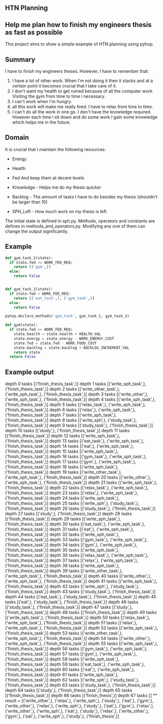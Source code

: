 ## HTN Planning ##
## Help me plan how to finish my engineers thesis as fast as possible ##

This project aims to show a simple example of HTN planning using pyhop.

## Summary ##

I have to finish my engineers theses. However, I have to remember that:
1) I have a lot of other work. When I'm not doing it then it stacks and at a certain point it becomes crucial that I
take care of it.
2) I don't want my health to get ruined because of all the computer work. Visiting the gym from time to time i
necessary.
3) I can't work when I'm hungry.
4) all this work will make me really tired. I have to relax from time to time.
5) I can't do all the work in one go. I don't have the knowledge required. However each time I sit down and do some
work I gain some knowledge which helps me in the future.

## Domain ##

It is crucial that I maintain the following resources:
* Energy
* Health
* Fed
And keep them at decent levels

* Knowledge - Helps me do my thesis quicker
* Backlog - The amount of tasks I have to do besides my thesis (shouldn't be larger than 10)
* SPH_Left - How much work on my thesis is left

The initial state is defined in sph.py. Methods, operators and constants are defines in methods_and_operators.py.
Modifying any one of them can change the output significantly.

## Example ##

```python
def gym_task_1(state):
  if state.fed >= WORK_FED_REQ:
    return [('gym',)]
  else:
    return False


def gym_task_2(state):
  if state.fed < WORK_FED_REQ:
    return [('eat_task',), ('gym_task',)]
  else:
    return False

pyhop.declare_methods('gym_task', gym_task_1, gym_task_2)

def gym(state):
  if state.fed >= WORK_FED_REQ:
    state.health = state.health + HEALTH_VAL
    state.energy = state.energy - WORK_ENERGY_COST
    state.fed = state.fed - WORK_FOOD_COST
    state.backlog = state.backlog + BACKLOG_INCREMENT_VAL
    return state
  return False

```

## Example output ##

depth 0 tasks [('finish_thesis_task',)]
depth 1 tasks [('write_sph_task',), ('finish_thesis_task',)]
depth 2 tasks [('write_other_task',), ('write_sph_task',), ('finish_thesis_task',)]
depth 3 tasks [('write_other',), ('write_sph_task',), ('finish_thesis_task',)]
depth 4 tasks [('write_sph_task',), ('finish_thesis_task',)]
depth 5 tasks [('relax_task',), ('write_sph_task',), ('finish_thesis_task',)]
depth 6 tasks [('relax',), ('write_sph_task',), ('finish_thesis_task',)]
depth 7 tasks [('write_sph_task',), ('finish_thesis_task',)]
depth 8 tasks [('write_sph',), ('study_task',), ('finish_thesis_task',)]
depth 9 tasks [('study_task',), ('finish_thesis_task',)]
depth 10 tasks [('study',), ('finish_thesis_task',)]
depth 11 tasks [('finish_thesis_task',)]
depth 12 tasks [('write_sph_task',), ('finish_thesis_task',)]
depth 13 tasks [('eat_task',), ('write_sph_task',), ('finish_thesis_task',)]
depth 14 tasks [('eat',), ('write_sph_task',), ('finish_thesis_task',)]
depth 15 tasks [('write_sph_task',), ('finish_thesis_task',)]
depth 16 tasks [('gym_task',), ('write_sph_task',), ('finish_thesis_task',)]
depth 17 tasks [('gym',), ('write_sph_task',), ('finish_thesis_task',)]
depth 18 tasks [('write_sph_task',), ('finish_thesis_task',)]
depth 19 tasks [('write_other_task',), ('write_sph_task',), ('finish_thesis_task',)]
depth 20 tasks [('write_other',), ('write_sph_task',), ('finish_thesis_task',)]
depth 21 tasks [('write_sph_task',), ('finish_thesis_task',)]
depth 22 tasks [('relax_task',), ('write_sph_task',), ('finish_thesis_task',)]
depth 23 tasks [('relax',), ('write_sph_task',), ('finish_thesis_task',)]
depth 24 tasks [('write_sph_task',), ('finish_thesis_task',)]
depth 25 tasks [('write_sph',), ('study_task',), ('finish_thesis_task',)]
depth 26 tasks [('study_task',), ('finish_thesis_task',)]
depth 27 tasks [('study',), ('finish_thesis_task',)]
depth 28 tasks [('finish_thesis_task',)]
depth 29 tasks [('write_sph_task',), ('finish_thesis_task',)]
depth 30 tasks [('eat_task',), ('write_sph_task',), ('finish_thesis_task',)]
depth 31 tasks [('eat',), ('write_sph_task',), ('finish_thesis_task',)]
depth 32 tasks [('write_sph_task',), ('finish_thesis_task',)]
depth 33 tasks [('gym_task',), ('write_sph_task',), ('finish_thesis_task',)]
depth 34 tasks [('gym',), ('write_sph_task',), ('finish_thesis_task',)]
depth 35 tasks [('write_sph_task',), ('finish_thesis_task',)]
depth 36 tasks [('relax_task',), ('write_sph_task',), ('finish_thesis_task',)]
depth 37 tasks [('relax',), ('write_sph_task',), ('finish_thesis_task',)]
depth 38 tasks [('write_sph_task',), ('finish_thesis_task',)]
depth 39 tasks [('write_other_task',), ('write_sph_task',), ('finish_thesis_task',)]
depth 40 tasks [('write_other',), ('write_sph_task',), ('finish_thesis_task',)]
depth 41 tasks [('write_sph_task',), ('finish_thesis_task',)]
depth 42 tasks [('write_sph',), ('study_task',), ('finish_thesis_task',)]
depth 43 tasks [('study_task',), ('finish_thesis_task',)]
depth 44 tasks [('eat_task',), ('study_task',), ('finish_thesis_task',)]
depth 45 tasks [('eat',), ('study_task',), ('finish_thesis_task',)]
depth 46 tasks [('study_task',), ('finish_thesis_task',)]
depth 47 tasks [('study',), ('finish_thesis_task',)]
depth 48 tasks [('finish_thesis_task',)]
depth 49 tasks [('write_sph_task',), ('finish_thesis_task',)]
depth 50 tasks [('relax_task',), ('write_sph_task',), ('finish_thesis_task',)]
depth 51 tasks [('relax',), ('write_sph_task',), ('finish_thesis_task',)]
depth 52 tasks [('write_sph_task',), ('finish_thesis_task',)]
depth 53 tasks [('write_other_task',), ('write_sph_task',), ('finish_thesis_task',)]
depth 54 tasks [('write_other',), ('write_sph_task',), ('finish_thesis_task',)]
depth 55 tasks [('write_sph_task',), ('finish_thesis_task',)]
depth 56 tasks [('gym_task',), ('write_sph_task',), ('finish_thesis_task',)]
depth 57 tasks [('gym',), ('write_sph_task',), ('finish_thesis_task',)]
depth 58 tasks [('write_sph_task',), ('finish_thesis_task',)]
depth 59 tasks [('eat_task',), ('write_sph_task',), ('finish_thesis_task',)]
depth 60 tasks [('eat',), ('write_sph_task',), ('finish_thesis_task',)]
depth 61 tasks [('write_sph_task',), ('finish_thesis_task',)]
depth 62 tasks [('write_sph',), ('study_task',), ('finish_thesis_task',)]
depth 63 tasks [('study_task',), ('finish_thesis_task',)]
depth 64 tasks [('study',), ('finish_thesis_task',)]
depth 65 tasks [('finish_thesis_task',)]
depth 66 tasks [('finish_thesis',)]
depth 67 tasks []
** result = [('write_other',), ('relax',), ('write_sph',), ('study',), ('eat',), ('gym',), ('write_other',),
('relax',), ('write_sph',), ('study',), ('eat',), ('gym',), ('relax',), ('write_other',), ('write_sph',), ('eat',),
('study',), ('relax',), ('write_other',), ('gym',), ('eat',), ('write_sph',), ('study',), ('finish_thesis',)]

